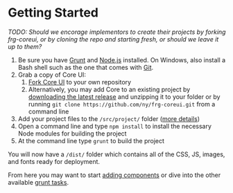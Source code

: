 # Getting Started

*TODO: Should we encorage implementors to create their projects by forking frg-coreui, or by cloning the repo and starting fresh, or should we leave it up to them?*

1. Be sure you have [Grunt](http://gruntjs.com/) and [Node.js](http://nodejs.org/download/) installed. On Windows, also install a Bash shell such as the one that comes with [Git](http://git-scm.com/downloads).
1. Grab a copy of Core UI:
    1. [Fork Core UI](https://github.com/ny/frg-coreui/fork) to your own repository
    1. Alternatively, you may add Core to an existing project by [downloading the latest release](https://github.com/ny/frg-coreui/archive/master.zip) and unzipping it to your folder or by running `git clone https://github.com/ny/frg-coreui.git` from a command line
1. Add your project files to the `/src/project/` folder ([more details](project/index.html))
1. Open a command line and type `npm install` to install the necessary Node modules for building the project
1. At the command line type `grunt` to build the project

You will now have a `/dist/` folder which contains all of the CSS, JS, images, and fonts ready for deployment.

From here you may want to start [adding components](components/index.html) or dive into the other available [grunt tasks](build.html).